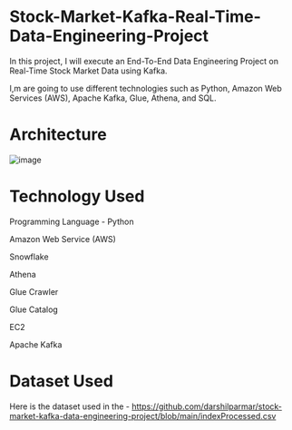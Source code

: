 # Stock-Market-Kafka-Real-Time-Data-Engineering-Project

In this project, I will execute an End-To-End Data Engineering Project on Real-Time Stock Market Data using Kafka.

I,m are going to use different technologies such as Python, Amazon Web Services (AWS), Apache Kafka, Glue, Athena, and SQL.

# Architecture

![image](https://github.com/user-attachments/assets/abbfccb6-5e7e-4cbc-a0b1-69af63af3f23)

# Technology Used

Programming Language - Python

Amazon Web Service (AWS)

Snowflake

Athena

Glue Crawler

Glue Catalog

EC2

Apache Kafka

# Dataset Used

Here is the dataset used in the - https://github.com/darshilparmar/stock-market-kafka-data-engineering-project/blob/main/indexProcessed.csv
